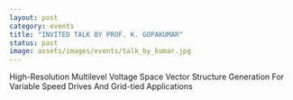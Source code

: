 ```yaml
---
layout: post
category: events
title: "INVITED TALK BY PROF. K. GOPAKUMAR"
status: past
image: assets/images/events/talk_by_kumar.jpg
---
```


High-Resolution Multilevel Voltage Space Vector Structure Generation For Variable Speed Drives And Grid-tied Applications
